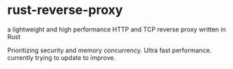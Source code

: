 # rust-reverse-proxy
a lightweight and high performance HTTP and TCP reverse proxy written in Rust

Prioritizing security and memory concurrency. Ultra fast performance. currently trying to update to improve.
